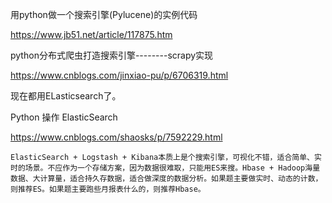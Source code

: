 用python做一个搜索引擎(Pylucene)的实例代码

https://www.jb51.net/article/117875.htm

python分布式爬虫打造搜索引擎--------scrapy实现

https://www.cnblogs.com/jinxiao-pu/p/6706319.html

现在都用ELasticsearch了。

Python 操作 ElasticSearch

https://www.cnblogs.com/shaosks/p/7592229.html

    ElasticSearch + Logstash + Kibana本质上是个搜索引擎，可视化不错，适合简单、实时的场景。不应作为一个存储方案，因为数据很难取，只能用ES来搜。Hbase + Hadoop海量数据、大计算量，适合持久存数据，适合做深度的数据分析。如果题主要做实时、动态的计数，则推荐ES。如果题主要跑些月报表什么的，则推荐Hbase。
